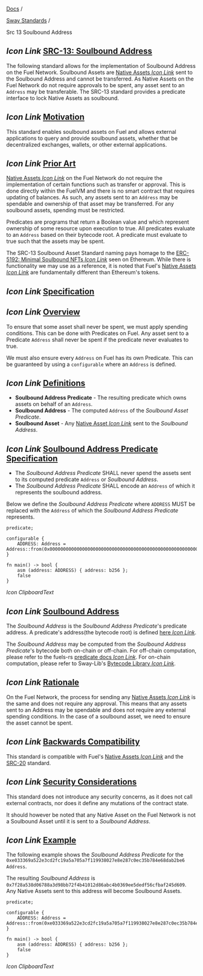 [Docs](https://docs.fuel.network/) /

[Sway Standards](https://docs.fuel.network/docs/sway-standards/) /

Src 13 Soulbound Address

## _Icon Link_ [SRC-13: Soulbound Address](https://docs.fuel.network/docs/sway-standards/src-13-soulbound-address/\#src-13-soulbound-address)

The following standard allows for the implementation of Soulbound Address on the Fuel Network. Soulbound Assets are [Native Assets _Icon Link_](https://docs.fuel.network/docs/sway/blockchain-development/native_assets) sent to the Soulbound Address and cannot be transferred. As Native Assets on the Fuel Network do not require approvals to be spent, any asset sent to an `Address` may be transferable. The SRC-13 standard provides a predicate interface to lock Native Assets as soulbound.

## _Icon Link_ [Motivation](https://docs.fuel.network/docs/sway-standards/src-13-soulbound-address/\#motivation)

This standard enables soulbound assets on Fuel and allows external applications to query and provide soulbound assets, whether that be decentralized exchanges, wallets, or other external applications.

## _Icon Link_ [Prior Art](https://docs.fuel.network/docs/sway-standards/src-13-soulbound-address/\#prior-art)

[Native Assets _Icon Link_](https://docs.fuel.network/docs/sway/blockchain-development/native_assets) on the Fuel Network do not require the implementation of certain functions such as transfer or approval. This is done directly within the FuelVM and there is no smart contract that requires updating of balances. As such, any assets sent to an `Address` may be spendable and ownership of that asset may be transferred. For any soulbound assets, spending must be restricted.

Predicates are programs that return a Boolean value and which represent ownership of some resource upon execution to true. All predicates evaluate to an `Address` based on their bytecode root. A predicate must evaluate to true such that the assets may be spent.

The SRC-13 Soulbound Asset Standard naming pays homage to the [ERC-5192: Minimal Soulbound NFTs _Icon Link_](https://eips.ethereum.org/EIPS/eip-5192) seen on Ethereum. While there is functionality we may use as a reference, it is noted that Fuel's [Native Assets _Icon Link_](https://docs.fuel.network/docs/sway/blockchain-development/native_assets) are fundamentally different than Ethereum's tokens.

## _Icon Link_ [Specification](https://docs.fuel.network/docs/sway-standards/src-13-soulbound-address/\#specification)

## _Icon Link_ [Overview](https://docs.fuel.network/docs/sway-standards/src-13-soulbound-address/\#overview)

To ensure that some asset shall never be spent, we must apply spending conditions. This can be done with Predicates on Fuel. Any asset sent to a Predicate `Address` shall never be spent if the predicate never evaluates to true.

We must also ensure every `Address` on Fuel has its own Predicate. This can be guaranteed by using a `configurable` where an `Address` is defined.

## _Icon Link_ [Definitions](https://docs.fuel.network/docs/sway-standards/src-13-soulbound-address/\#definitions)

- **Soulbound Address Predicate** \- The resulting predicate which owns assets on behalf of an `Address`.
- **Soulbound Address** \- The computed `Address` of the _Soulbound Asset Predicate_.
- **Soulbound Asset** \- Any [Native Asset _Icon Link_](https://docs.fuel.network/docs/sway/blockchain-development/native_assets) sent to the _Soulbound Address_.

## _Icon Link_ [Soulbound Address Predicate Specification](https://docs.fuel.network/docs/sway-standards/src-13-soulbound-address/\#soulbound-address-predicate-specification)

- The _Soulbound Address Predicate_ SHALL never spend the assets sent to its computed predicate `Address` or _Soulbound Address_.
- The _Soulbound Address Predicate_ SHALL encode an `Address` of which it represents the soulbound address.

Below we define the _Soulbound Address Predicate_ where `ADDRESS` MUST be replaced with the `Address` of which the _Soulbound Address Predicate_ represents.

```fuel_Box fuel_Box-idXKMmm-css
predicate;

configurable {
    ADDRESS: Address = Address::from(0x0000000000000000000000000000000000000000000000000000000000000000),
}

fn main() -> bool {
    asm (address: ADDRESS) { address: b256 };
    false
}
```

_Icon ClipboardText_

## _Icon Link_ [Soulbound Address](https://docs.fuel.network/docs/sway-standards/src-13-soulbound-address/\#soulbound-address)

The _Soulbound Address_ is the _Soulbound Address Predicate_'s predicate address. A predicate's address(the bytecode root) is defined [here _Icon Link_](https://github.com/FuelLabs/fuel-specs/blob/master/src/identifiers/predicate-id.md).

The _Soulbound Address_ may be computed from the _Soulbound Address Predicate_'s bytecode both on-chain or off-chain. For off-chain computation, please refer to the fuels-rs [predicate docs _Icon Link_](https://docs.fuel.network/docs/fuels-rs/predicates/). For on-chain computation, please refer to Sway-Lib's [Bytecode Library _Icon Link_](https://docs.fuel.network/docs/sway-libs/bytecode/).

## _Icon Link_ [Rationale](https://docs.fuel.network/docs/sway-standards/src-13-soulbound-address/\#rationale)

On the Fuel Network, the process for sending any [Native Assets _Icon Link_](https://docs.fuel.network/docs/sway/blockchain-development/native_assets) is the same and does not require any approval. This means that any assets sent to an Address may be spendable and does not require any external spending conditions. In the case of a soulbound asset, we need to ensure the asset cannot be spent.

## _Icon Link_ [Backwards Compatibility](https://docs.fuel.network/docs/sway-standards/src-13-soulbound-address/\#backwards-compatibility)

This standard is compatible with Fuel's [Native Assets _Icon Link_](https://docs.fuel.network/docs/sway/blockchain-development/native_assets) and the [SRC-20](https://docs.fuel.network/docs/sway-standards/src-20-native-asset/) standard.

## _Icon Link_ [Security Considerations](https://docs.fuel.network/docs/sway-standards/src-13-soulbound-address/\#security-considerations)

This standard does not introduce any security concerns, as it does not call external contracts, nor does it define any mutations of the contract state.

It should however be noted that any Native Asset on the Fuel Network is not a Soulbound Asset until it is sent to a _Soulbound Address_.

## _Icon Link_ [Example](https://docs.fuel.network/docs/sway-standards/src-13-soulbound-address/\#example)

The following example shows the _Soulbound Address Predicate_ for the `0xe033369a522e3cd2fc19a5a705a7f119938027e8e287c0ec35b784e68dab2be6` `Address`.

The resulting _Soulbound Address_ is `0x7f28a538d06788a3d98bb72f4b41012d86abc4b0369ee5dedf56cfbaf245d609`. Any Native Assets sent to this address will become Soulbound Assets.

```fuel_Box fuel_Box-idXKMmm-css
predicate;

configurable {
    ADDRESS: Address = Address::from(0xe033369a522e3cd2fc19a5a705a7f119938027e8e287c0ec35b784e68dab2be6),
}

fn main() -> bool {
    asm (address: ADDRESS) { address: b256 };
    false
}
```

_Icon ClipboardText_